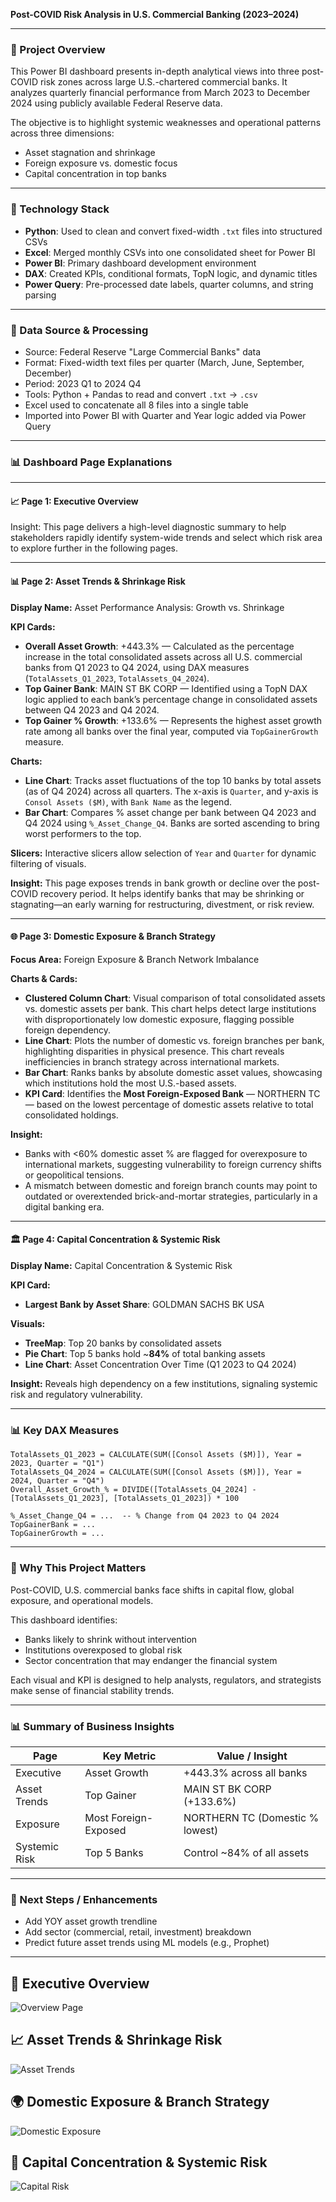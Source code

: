 **Post-COVID Risk Analysis in U.S. Commercial Banking (2023–2024)**

---

### 📅 Project Overview
This Power BI dashboard presents in-depth analytical views into three post-COVID risk zones across large U.S.-chartered commercial banks. It analyzes quarterly financial performance from March 2023 to December 2024 using publicly available Federal Reserve data.

The objective is to highlight systemic weaknesses and operational patterns across three dimensions:

- Asset stagnation and shrinkage
- Foreign exposure vs. domestic focus
- Capital concentration in top banks

---

### 🧰 Technology Stack
- **Python**: Used to clean and convert fixed-width `.txt` files into structured CSVs
- **Excel**: Merged monthly CSVs into one consolidated sheet for Power BI
- **Power BI**: Primary dashboard development environment
- **DAX**: Created KPIs, conditional formats, TopN logic, and dynamic titles
- **Power Query**: Pre-processed date labels, quarter columns, and string parsing

---

### 🔄 Data Source & Processing
- Source: Federal Reserve "Large Commercial Banks" data
- Format: Fixed-width text files per quarter (March, June, September, December)
- Period: 2023 Q1 to 2024 Q4
- Tools: Python + Pandas to read and convert `.txt` → `.csv`
- Excel used to concatenate all 8 files into a single table
- Imported into Power BI with Quarter and Year logic added via Power Query

---

### 📊 Dashboard Page Explanations

---

#### 📈 Page 1: Executive Overview
Insight: This page delivers a high-level diagnostic summary to help stakeholders rapidly identify system-wide trends and select which risk area to explore further in the following pages.

---

#### 📊 Page 2: Asset Trends & Shrinkage Risk

**Display Name:** Asset Performance Analysis: Growth vs. Shrinkage

**KPI Cards:**
- **Overall Asset Growth**: +443.3% — Calculated as the percentage increase in the total consolidated assets across all U.S. commercial banks from Q1 2023 to Q4 2024, using DAX measures (`TotalAssets_Q1_2023`, `TotalAssets_Q4_2024`).
- **Top Gainer Bank**: MAIN ST BK CORP — Identified using a TopN DAX logic applied to each bank’s percentage change in consolidated assets between Q4 2023 and Q4 2024.
- **Top Gainer % Growth**: +133.6% — Represents the highest asset growth rate among all banks over the final year, computed via `TopGainerGrowth` measure.

**Charts:**
- **Line Chart**: Tracks asset fluctuations of the top 10 banks by total assets (as of Q4 2024) across all quarters. The x-axis is `Quarter`, and y-axis is `Consol Assets ($M)`, with `Bank Name` as the legend.
- **Bar Chart**: Compares % asset change per bank between Q4 2023 and Q4 2024 using `%_Asset_Change_Q4`. Banks are sorted ascending to bring worst performers to the top.

**Slicers:** Interactive slicers allow selection of `Year` and `Quarter` for dynamic filtering of visuals.

**Insight:** This page exposes trends in bank growth or decline over the post-COVID recovery period. It helps identify banks that may be shrinking or stagnating—an early warning for restructuring, divestment, or risk review.

---

#### 🌐 Page 3: Domestic Exposure & Branch Strategy

**Focus Area:** Foreign Exposure & Branch Network Imbalance

**Charts & Cards:**
- **Clustered Column Chart**: Visual comparison of total consolidated assets vs. domestic assets per bank. This chart helps detect large institutions with disproportionately low domestic exposure, flagging possible foreign dependency.
- **Line Chart**: Plots the number of domestic vs. foreign branches per bank, highlighting disparities in physical presence. This chart reveals inefficiencies in branch strategy across international markets.
- **Bar Chart**: Ranks banks by absolute domestic asset values, showcasing which institutions hold the most U.S.-based assets.
- **KPI Card**: Identifies the **Most Foreign-Exposed Bank** — NORTHERN TC — based on the lowest percentage of domestic assets relative to total consolidated holdings.

**Insight:**
- Banks with <60% domestic asset % are flagged for overexposure to international markets, suggesting vulnerability to foreign currency shifts or geopolitical tensions.
- A mismatch between domestic and foreign branch counts may point to outdated or overextended brick-and-mortar strategies, particularly in a digital banking era.

---

#### 🏛️ Page 4: Capital Concentration & Systemic Risk

**Display Name:** Capital Concentration & Systemic Risk

**KPI Card:**
- **Largest Bank by Asset Share**: GOLDMAN SACHS BK USA

**Visuals:**
- **TreeMap**: Top 20 banks by consolidated assets
- **Pie Chart**: Top 5 banks hold ~**84%** of total banking assets
- **Line Chart**: Asset Concentration Over Time (Q1 2023 to Q4 2024)

**Insight:** Reveals high dependency on a few institutions, signaling systemic risk and regulatory vulnerability.

---

### 📊 Key DAX Measures
```DAX
TotalAssets_Q1_2023 = CALCULATE(SUM([Consol Assets ($M)]), Year = 2023, Quarter = "Q1")
TotalAssets_Q4_2024 = CALCULATE(SUM([Consol Assets ($M)]), Year = 2024, Quarter = "Q4")
Overall_Asset_Growth_% = DIVIDE([TotalAssets_Q4_2024] - [TotalAssets_Q1_2023], [TotalAssets_Q1_2023]) * 100

%_Asset_Change_Q4 = ...  -- % Change from Q4 2023 to Q4 2024
TopGainerBank = ...
TopGainerGrowth = ...
```

---

### 🤔 Why This Project Matters
Post-COVID, U.S. commercial banks face shifts in capital flow, global exposure, and operational models.

This dashboard identifies:
- Banks likely to shrink without intervention
- Institutions overexposed to global risk
- Sector concentration that may endanger the financial system

Each visual and KPI is designed to help analysts, regulators, and strategists make sense of financial stability trends.

---

### 📊 Summary of Business Insights
| Page | Key Metric | Value / Insight |
|------|------------|-----------------|
| Executive | Asset Growth | +443.3% across all banks |
| Asset Trends | Top Gainer | MAIN ST BK CORP (+133.6%) |
| Exposure | Most Foreign-Exposed | NORTHERN TC (Domestic % lowest) |
| Systemic Risk | Top 5 Banks | Control ~84% of all assets |

---

### 🚀 Next Steps / Enhancements
- Add YOY asset growth trendline
- Add sector (commercial, retail, investment) breakdown
- Predict future asset trends using ML models (e.g., Prophet)

---


## 📄 Executive Overview
![Overview Page](assets/Overview%20Page.png)

## 📈 Asset Trends & Shrinkage Risk
![Asset Trends](assets/Asset%20Trends%20%26%20Shrinkage%20Risk.png)

## 🌍 Domestic Exposure & Branch Strategy
![Domestic Exposure](assets/Domestic%20Exposure%20%26%20Branch%20Strategy.png)

## 🏦 Capital Concentration & Systemic Risk
![Capital Risk](assets/Capital%20Concentration%20%26%20Systemic%20Risk.png)


